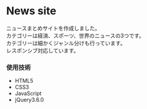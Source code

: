 # News site

ニュースまとめサイトを作成しました。<br>
カテゴリーは経済、スポーツ、世界のニュースの3つです。<br>
カテゴリーは細かくジャンル分けも行っています。<br>
レスポンシブ対応しています。<br>
<h3>使用技術</h3>
<ul>
  <li>HTML5</li>
  <li>CSS3</li>
  <li>JavaScript</li>
  <li>jQuery3.6.0</li>
</ul>
